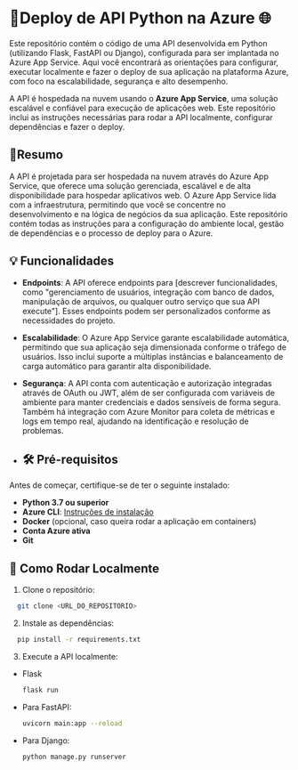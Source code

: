# 📌Deploy de API Python na Azure 🌐

 Este repositório contém o código de uma API desenvolvida em Python (utilizando Flask, FastAPI ou Django), configurada para ser implantada no Azure App Service. Aqui você encontrará as orientações para configurar, executar localmente e fazer o deploy de sua aplicação na plataforma Azure, com foco na escalabilidade, segurança e alto desempenho.

 A API é hospedada na nuvem usando o **Azure App Service**, uma solução escalável e confiável para execução de aplicações web. Este repositório inclui as instruções necessárias para rodar a API localmente, configurar dependências e fazer o deploy.

## 📝Resumo
 A API é projetada para ser hospedada na nuvem através do Azure App Service, que oferece uma solução gerenciada, escalável e de alta disponibilidade para hospedar aplicativos web. O Azure App Service lida com a infraestrutura, permitindo que você se concentre no desenvolvimento e na lógica de negócios da sua aplicação. Este repositório contém todas as instruções para a configuração do ambiente local, gestão de dependências e o processo de deploy para o Azure.


## 💡 Funcionalidades

- **Endpoints**: A API oferece endpoints para [descrever funcionalidades, como "gerenciamento de usuários, integração com banco de dados, manipulação de arquivos, ou qualquer outro serviço que sua API execute"]. Esses endpoints podem ser personalizados conforme as necessidades do projeto.

- **Escalabilidade**: O Azure App Service garante escalabilidade automática, permitindo que sua aplicação seja dimensionada conforme o tráfego de usuários. Isso inclui suporte a múltiplas instâncias e balanceamento de carga automático para garantir alta disponibilidade.

- **Segurança**: A API conta com autenticação e autorização integradas através de OAuth ou JWT, além de ser configurada com variáveis de ambiente para manter credenciais e dados sensíveis de forma segura. Também há integração com Azure Monitor para coleta de métricas e logs em tempo real, ajudando na identificação e resolução de problemas.

- ## 🛠 Pré-requisitos

 Antes de começar, certifique-se de ter o seguinte instalado:

- **Python 3.7 ou superior**
- **Azure CLI**: [Instruções de instalação](https://learn.microsoft.com/cli/azure/install-azure-cli)
- **Docker** (opcional, caso queira rodar a aplicação em containers)
- **Conta Azure ativa**
- **Git**

 ## 🚀 Como Rodar Localmente
  1.  Clone o repositório:
   ```bash
     git clone <URL_DO_REPOSITORIO>
   ```
  2.  Instale as dependências:
   ```bash
     pip install -r requirements.txt
   ```
    
 3.  Execute a API localmente:
 
  - Flask 
    ```bash
    flask run
    ```
  - Para FastAPI:
    ```bash
    uvicorn main:app --reload
    ```
 - Para Django:
   ```bash
   python manage.py runserver
   ```






